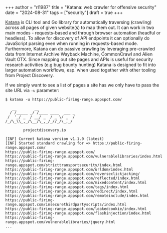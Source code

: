 +++
author = "rl1987"
title = "Katana: web crawler for offensive security"
date = "2024-08-31"
tags = ["security"]
draft = true
+++

[Katana](https://github.com/projectdiscovery/katana) is CLI tool and Go library
for automatically traversing (crawling) across all pages of given website(s) to
map them out. It can work in two main modes - requests-based and through browser
automation (headful or headless). To allow for discovery of API endpoints it 
can optionally do JavaScript parsing even when running in requests-based mode.
Furthermore, Katana can do passive crawling by leveraging pre-crawled data from
Internet Archive Wayback Machine, CommonCrawl and Alien Vault OTX.
Since mapping out site pages and APIs is useful for security research activities
(e.g bug bounty hunting) Katana is designed to fit into larger automation 
workflows, esp. when used together with other tooling from Project Discovery.

If we simply want to see a list of pages a site has we only have to pass the 
site URL via `-u` parameter:

```
$ katana -u https://public-firing-range.appspot.com/

   __        __                
  / /_____ _/ /____ ____  ___ _
 /  '_/ _  / __/ _  / _ \/ _  /
/_/\_\\_,_/\__/\_,_/_//_/\_,_/							 

		projectdiscovery.io

[INF] Current katana version v1.1.0 (latest)
[INF] Started standard crawling for => https://public-firing-range.appspot.com/
https://public-firing-range.appspot.com/
https://public-firing-range.appspot.com/vulnerablelibraries/index.html
https://public-firing-range.appspot.com/stricttransportsecurity/index.html
https://public-firing-range.appspot.com/urldom/index.html
https://public-firing-range.appspot.com/reverseclickjacking/
https://public-firing-range.appspot.com/reflected/index.html
https://public-firing-range.appspot.com/mixedcontent/index.html
https://public-firing-range.appspot.com/tags/index.html
https://public-firing-range.appspot.com/redirect/index.html
https://public-firing-range.appspot.com/remoteinclude/index.html
https://public-firing-range.appspot.com/insecurethirdpartyscripts/index.html
https://public-firing-range.appspot.com/leakedcookie/index.html
https://public-firing-range.appspot.com/flashinjection/index.html
https://public-firing-range.appspot.com/vulnerablelibraries/jquery.html
...
```
